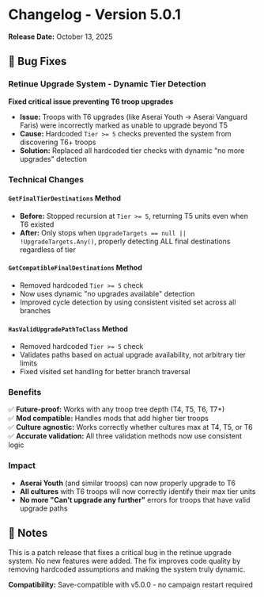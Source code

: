 # Changelog - Version 5.0.1

**Release Date:** October 13, 2025

## 🐛 Bug Fixes

### Retinue Upgrade System - Dynamic Tier Detection

**Fixed critical issue preventing T6 troop upgrades**

- **Issue:** Troops with T6 upgrades (like Aserai Youth → Aserai Vanguard Faris) were incorrectly marked as unable to upgrade beyond T5
- **Cause:** Hardcoded `Tier >= 5` checks prevented the system from discovering T6+ troops
- **Solution:** Replaced all hardcoded tier checks with dynamic "no more upgrades" detection

### Technical Changes

#### `GetFinalTierDestinations` Method
- **Before:** Stopped recursion at `Tier >= 5`, returning T5 units even when T6 existed
- **After:** Only stops when `UpgradeTargets == null || !UpgradeTargets.Any()`, properly detecting ALL final destinations regardless of tier

#### `GetCompatibleFinalDestinations` Method  
- Removed hardcoded `Tier >= 5` check
- Now uses dynamic "no upgrades available" detection
- Improved cycle detection by using consistent visited set across all branches

#### `HasValidUpgradePathToClass` Method
- Removed hardcoded `Tier >= 5` check
- Validates paths based on actual upgrade availability, not arbitrary tier limits
- Fixed visited set handling for better branch traversal

### Benefits

✅ **Future-proof:** Works with any troop tree depth (T4, T5, T6, T7+)  
✅ **Mod compatible:** Handles mods that add higher tier troops  
✅ **Culture agnostic:** Works correctly whether cultures max at T4, T5, or T6  
✅ **Accurate validation:** All three validation methods now use consistent logic

### Impact

- **Aserai Youth** (and similar troops) can now properly upgrade to T6
- **All cultures** with T6 troops will now correctly identify their max tier units
- **No more "Can't upgrade any further"** errors for troops that have valid upgrade paths

## 📝 Notes

This is a patch release that fixes a critical bug in the retinue upgrade system. No new features were added. The fix improves code quality by removing hardcoded assumptions and making the system truly dynamic.

**Compatibility:** Save-compatible with v5.0.0 - no campaign restart required
